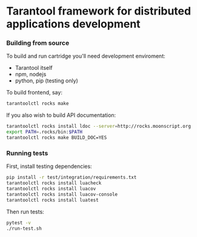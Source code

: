 # Tarantool framework for distributed applications development

### Building from source

To build and run cartridge you'll need development enviroment:

- Tarantool itself
- npm, nodejs
- python, pip (testing only)

To build frontend, say:

```sh
tarantoolctl rocks make
```

If you also wish to build API documentation:

```sh
tarantoolctl rocks install ldoc --server=http://rocks.moonscript.org
export PATH=.rocks/bin:$PATH
tarantoolctl rocks make BUILD_DOC=YES
```

### Running tests

First, install testing dependencies:

```sh
pip install -r test/integration/requirements.txt
tarantoolctl rocks install luacheck
tarantoolctl rocks install luacov
tarantoolctl rocks install luacov-console
tarantoolctl rocks install luatest
```

Then run tests:

```sh
pytest -v
./run-test.sh
```
